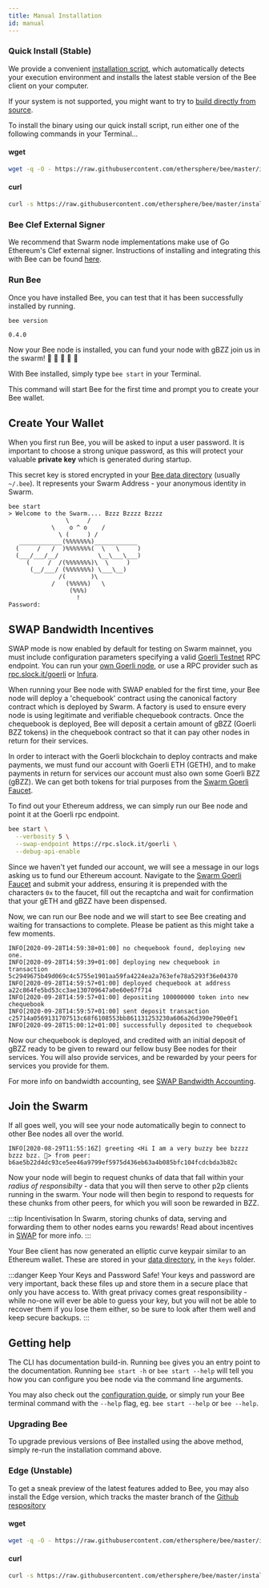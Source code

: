 ```yaml
---
title: Manual Installation
id: manual
---
```


### Quick Install (Stable)

We provide a convenient [installation script](https://github.com/ethersphere/bee/blob/637b67a8e0a2b15e707f510bb7f49aea4ef6c110/install.sh), which automatically detects your execution environment and installs the latest stable version of the Bee client on your computer.

If your system is not supported, you might want to try to [build directly from source](/docs/installation/build-from-source).

To install the binary using our quick install script, run either one of the following commands in your Terminal...

#### wget
```sh
wget -q -O - https://raw.githubusercontent.com/ethersphere/bee/master/install.sh | TAG=v0.4.0 bash
```

#### curl
```sh
curl -s https://raw.githubusercontent.com/ethersphere/bee/master/install.sh | TAG=v0.4.0 bash
```

### Bee Clef External Signer

We recommend that Swarm node implementations make use of Go Ethereum's Clef external signer. Instructions of installing and integrating this with Bee can be found [here](/docs/installation/bee-clef).

### Run Bee

Once you have installed Bee, you can test that it has been successfully installed by running.

```sh
bee version
```

```
0.4.0
```

Now your Bee node is installed, you can fund your node with gBZZ join us in the swarm! 🐝 🐝 🐝 🐝 🐝

With Bee installed, simply type `bee start` in your Terminal. 

This command will start Bee for the first time and prompt you to create your Bee wallet.

## Create Your Wallet

When you first run Bee, you will be asked to input a user password. It is important to choose a strong unique password, as this will protect your valuable **private key** which is generated during startup. 

This secret key is stored encrypted in your [Bee data directory](/docs/installation/configuration#--data-dir) (usually `~/.bee`). It represents your Swarm Address - your anonymous identity in Swarm.

```
bee start
> Welcome to the Swarm.... Bzzz Bzzzz Bzzzz
                \     /
            \    o ^ o    /
              \ (     ) /
   ____________(%%%%%%%)____________
  (     /   /  )%%%%%%%(  \   \     )
  (___/___/__/           \__\___\___)
     (     /  /(%%%%%%%)\  \     )
      (__/___/ (%%%%%%%) \___\__)
              /(       )\
            /   (%%%%%)   \
                 (%%%)
                   !
Password:
```

## SWAP Bandwidth Incentives

SWAP mode is now enabled by default for testing on Swarm mainnet, you must include configuration parameters specifying a valid [Goerli Testnet](https://goerli.net/) RPC endpoint. You can run your [own Goerli node](https://github.com/goerli/testnet), or use a RPC provider such as [rpc.slock.it/goerli](https://rpc.slock.it/goerli) or [Infura](https://infura.io/).

When running your Bee node with SWAP enabled for the first time, your Bee node will deploy a 'chequebook' contract using the canonical factory contract which is deployed by Swarm. A factory is used to ensure every node is using legitimate and verifiable chequebook contracts. Once the chequebook is deployed, Bee will deposit a certain amount of gBZZ (Goerli BZZ tokens) in the chequebook contract so that it can pay other nodes in return for their services.

In order to interact with the Goerli blockchain to deploy contracts and make payments, we must fund our account with Goerli ETH (GETH), and to make payments in return for services our account must also own some Goerli BZZ (gBZZ). We can get both tokens for trial purposes from the [Swarm Goerli Faucet](https://faucet.ethswarm.org/).

To find out your Ethereum address, we can simply run our Bee node and point it at the Goerli rpc endpoint.

```sh
bee start \
  --verbosity 5 \
  --swap-endpoint https://rpc.slock.it/goerli \
  --debug-api-enable
```

Since we haven't yet funded our account, we will see a message in our logs asking us to fund our Ethereum account. Navigate to the [Swarm Goerli Faucet](https://faucet.ethswarm.org/) and submit your address, ensuring it is prepended with the characters `0x` to the faucet, fill out the recaptcha and wait for confirmation that your gETH and gBZZ have been dispensed.

Now, we can run our Bee node and we will start to see Bee creating and waiting for transactions to complete. Please be patient as this might take a few moments.

```
INFO[2020-09-28T14:59:38+01:00] no chequebook found, deploying new one.
INFO[2020-09-28T14:59:39+01:00] deploying new chequebook in transaction 5c2949675b49d069c4c5755e1901aa59fa4224ea2a763efe78a5293f36e04370
INFO[2020-09-28T14:59:57+01:00] deployed chequebook at address a22c864fe5bd53cc3ae130709647a0e60e67f714
INFO[2020-09-28T14:59:57+01:00] depositing 100000000 token into new chequebook
INFO[2020-09-28T14:59:57+01:00] sent deposit transaction c25714a0569131707513c68f6108553bb861131253230a606a26d390e790e0f1
INFO[2020-09-28T15:00:12+01:00] successfully deposited to chequebook
```

Now our chequebook is deployed, and credited with an initial deposit of gBZZ ready to be given to reward our fellow busy Bee nodes for their services. You will also provide services, and be rewarded by your peers for services you provide for them.

For more info on bandwidth accounting, see [SWAP Bandwidth Accounting](/docs/advanced/swap).

## Join the Swarm

If all goes well, you will see your node automatically begin to connect to other Bee nodes all over the world. 

```
INFO[2020-08-29T11:55:16Z] greeting <Hi I am a very buzzy bee bzzzz bzzz bzz. 🐝> from peer: b6ae5b22d4dc93ce5ee46a9799ef5975d436eb63a4b085bfc104fcdcbda3b82c
```

Now your node will begin to request chunks of data that fall within your *radius of responsibilty* - data that you will then serve to other p2p clients running in the swarm. Your node will then begin to respond to requests for these chunks from other peers, for which you will soon be rewarded in BZZ.

:::tip Incentivisation
In Swarm, storing chunks of data, serving and forwarding them to other nodes earns you rewards! Read about incentives in [SWAP](/docs/advanced/swap) for more info.
:::

Your Bee client has now generated an elliptic curve keypair similar to an Ethereum wallet. These are stored in your [data directory](/docs/installation/configuration#--data-dir), in the `keys` folder.

:::danger Keep Your Keys and Password Safe!
Your keys and password are very important, back these files up and store them in a secure place that only you have access to. With great privacy comes great responsibility - while no-one will ever be able to guess your key, but you will not be able to recover them if you lose them either, so be sure to look after them well and keep secure backups.
:::

## Getting help
The CLI has documentation build-in. Running `bee` gives you an entry point to the documentation. Running `bee start -h` or `bee start --help` will tell you how you can configure you bee node via the command line arguments.

You may also check out the [configuration guide](/docs/installation/configuration), or simply run your Bee terminal command with the `--help` flag, eg. `bee start --help` or `bee --help`.



### Upgrading Bee

To upgrade previous versions of Bee installed using the above method, simply re-run the installation command above.


### Edge (Unstable)

To get a sneak preview of the latest features added to Bee, you may also install the Edge version, which tracks the master branch of the [Github respository](https://github.com/ethersphere/bee)

#### wget
```sh
wget -q -O - https://raw.githubusercontent.com/ethersphere/bee/master/install.sh | bash
```

#### curl
```sh
curl -s https://raw.githubusercontent.com/ethersphere/bee/master/install.sh | bash
```

